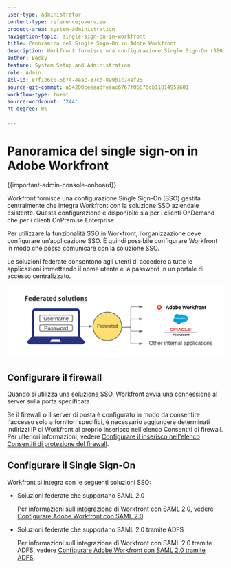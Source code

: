 ```yaml
---
user-type: administrator
content-type: reference;overview
product-area: system-administration
navigation-topic: single-sign-on-in-workfront
title: Panoramica del Single Sign-On in Adobe Workfront
description: Workfront fornisce una configurazione Single Sign-On (SSO) gestita centralmente che integra facilmente Workfront con la soluzione SSO aziendale esistente. Questa configurazione è facile da configurare e gestire ed è disponibile sia per i clienti OnDemand che per quelli OnPremise Enterprise.
author: Becky
feature: System Setup and Administration
role: Admin
exl-id: 87f1b6c0-6b74-4eac-87cd-899b1c74af25
source-git-commit: a54200ceeaadfeaac6767f06676cb11814959601
workflow-type: tm+mt
source-wordcount: '244'
ht-degree: 0%

---
```


# Panoramica del single sign-on in Adobe Workfront

<!--Audited: 12/2023-->

{{important-admin-console-onboard}}


Workfront fornisce una configurazione Single Sign-On (SSO) gestita centralmente che integra Workfront con la soluzione SSO aziendale esistente. Questa configurazione è disponibile sia per i clienti OnDemand che per i clienti OnPremise Enterprise.

Per utilizzare la funzionalità SSO in Workfront, l’organizzazione deve configurare un’applicazione SSO. È quindi possibile configurare Workfront in modo che possa comunicare con la soluzione SSO.

Le soluzioni federate consentono agli utenti di accedere a tutte le applicazioni immettendo il nome utente e la password in un portale di accesso centralizzato.

![](assets/overview-sso-wf-fed-only.png)


## Configurare il firewall

Quando si utilizza una soluzione SSO, Workfront avvia una connessione al server sulla porta specificata.

Se il firewall o il server di posta è configurato in modo da consentire l&#39;accesso solo a fornitori specifici, è necessario aggiungere determinati indirizzi IP di Workfront al proprio inserisco nell&#39;elenco Consentiti di firewall. Per ulteriori informazioni, vedere [Configurare il inserisco nell&#39;elenco Consentiti di protezione del firewall](../../../administration-and-setup/get-started-wf-administration/configure-your-firewall.md).

## Configurare il Single Sign-On

Workfront si integra con le seguenti soluzioni SSO:

* Soluzioni federate che supportano SAML 2.0

  Per informazioni sull&#39;integrazione di Workfront con SAML 2.0, vedere [Configurare Adobe Workfront con SAML 2.0](../../../administration-and-setup/add-users/single-sign-on/configure-workfront-saml-2.md).

* Soluzioni federate che supportano SAML 2.0 tramite ADFS

  Per informazioni sull&#39;integrazione di Workfront con SAML 2.0 tramite ADFS, vedere [Configurare Adobe Workfront con SAML 2.0 tramite ADFS](../../../administration-and-setup/add-users/single-sign-on/configure-workfront-saml-2-adfs.md).
